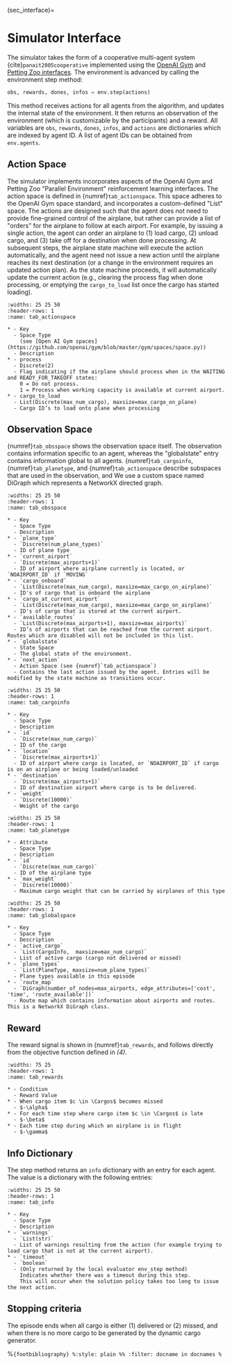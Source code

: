 (sec_interface)=
# Simulator Interface

The simulator takes the form of a cooperative multi-agent system {cite}`panait2005cooperative` implemented using the [OpenAI Gym](https://www.gymlibrary.dev/) and [Petting Zoo interfaces](https://www.pettingzoo.ml/).
The environment is advanced by calling the environment step method:
```Python
obs, rewards, dones, infos = env.step(actions)
```

This method receives actions for all agents from the algorithm, and updates the internal state of the environment.
It then returns an observation of the environment (which is customizable by the participants) and a reward.
All variables are `obs`, `rewards`, `dones`, `infos`, and `actions` are dictionaries which are indexed by agent ID.
A list of agent IDs can be obtained from `env.agents`.


## Action Space

The simulator implements incorporates aspects of the OpenAI Gym and Petting Zoo "Parallel Environment" reinforcement learning interfaces.
The action space is defined in {numref}`tab_actionspace`. This space adheres to the OpenAI Gym space standard, and incorporates a custom-defined "List" space.
The actions are designed such that the agent does not need to provide fine-grained control of the airplane, but rather can provide a list of "orders" for the airplane to follow at each airport.
For example, by issuing a single action, the agent can order an airplane to (1) load cargo, (2) unload cargo, and (3) take off for a destination when done processing.
At subsequent steps, the airplane state machine will execute the action automatically, and the agent need not issue a new action until the airplane reaches its next destination (or a change in the environment requires an updated action plan).
As the state machine proceeds, it will automatically update the current action (e.g., clearing the process flag when done processing, or emptying the `cargo_to_load` list once the cargo has started loading).

```{list-table} Action Space
:widths: 25 25 50
:header-rows: 1
:name: tab_actionspace

* - Key
  - Space Type  
    (see [Open AI Gym spaces](https://github.com/openai/gym/blob/master/gym/spaces/space.py))
  - Description
* - process
  - Discrete(2)
  - Flag indicating if the airplane should process when in the WAITING and READY_FOR_TAKEOFF states:  
    0 = Do not process.  
    1 = Process when working capacity is available at current airport.  
* - cargo_to_load
  - List(Discrete(max_num_cargo), maxsize=max_cargo_on_plane)
  - Cargo ID’s to load onto plane when processing
```

## Observation Space

{numref}`tab_obsspace` shows the observation space itself.
The observation contains information specific to an agent, whereas the "globalstate" entry contains information global to all agents.
{numref}`tab_cargoinfo`, {numref}`tab_planetype`, and {numref}`tab_actionspace` describe subspaces that are used in the observation, and 
We use a custom space named DiGraph which represents a NetworkX directed graph.

```{list-table} Observation Space (Dictionary)
:widths: 25 25 50
:header-rows: 1
:name: tab_obsspace

* - Key
  - Space Type
  - Description
* - `plane_type`
  - `Discrete(num_plane_types)`
  - ID of plane type
* - `current_airport`
  - `Discrete(max_airports+1)`
  - ID of airport where airplane currently is located, or `NOAIRPORT_ID` if `MOVING`   
* - `cargo_onboard`
  - `List(Discrete(max_num_cargo), maxsize=max_cargo_on_airplane)`
  - ID's of cargo that is onboard the airplane
* - `cargo_at_current_airport`
  - `List(Discrete(max_num_cargo), maxsize=max_cargo_on_airplane)`
  - ID's of cargo that is stored at the current airport.
* - `available_routes`
  - `List(Discrete(max_airports+1), maxsize=max_airports)`
  - ID’s of airports that can be reached from the current airport. Routes which are disabled will not be included in this list.
* - `globalstate`
  - State Space
  - The global state of the environment.
* - `next_action`
  - Action Space (see {numref}`tab_actionspace`)
  - Contains the last action issued by the agent. Entries will be modified by the state machine as transitions occur.
```

```{list-table} CargoInfo Space (NamedTuple) used in state space.
:widths: 25 25 50
:header-rows: 1
:name: tab_cargoinfo

* - Key
  - Space Type
  - Description
* - `id`
  - `Discrete(max_num_cargo)`
  - ID of the cargo
* - `location`
  - `Discrete(max_airports+1)`
  - ID of airport where cargo is located, or `NOAIRPORT_ID` if cargo is on an airplane or being loaded/unloaded
* - `destination`
  - `Discrete(max_airports+1)`
  - ID of destination airport where cargo is to be delivered.
* - `weight`
  - `Discrete(10000)`
  - Weight of the cargo
```

```{list-table} PlaneType Space (NamedTuple) used in state space.
:widths: 25 25 50
:header-rows: 1
:name: tab_planetype

* - Attribute
  - Space Type
  - Description
* - `id`
  - `Discrete(max_num_cargo)`
  - ID of the airplane type
* - `max_weight`
  - `Discrete(10000)`
  - Maximum cargo weight that can be carried by airplanes of this type
```

```{list-table} StateSpace (Dictionary) used by in observation space. This contains global state that is common to all agents.
:widths: 25 25 50
:header-rows: 1
:name: tab_globalspace

* - Key
  - Space Type
  - Description
* - `active_cargo`
  - `List(CargoInfo,  maxsize=max_num_cargo)`
  - List of active cargo (cargo not delivered or missed)
* - `plane_types`
  - `List(PlaneType, maxsize=num_plane_types)`
  - Plane types available in this episode
* - `route_map`
  - `DiGraph(number_of_nodes=max_airports, edge_attributes=['cost', 'time', 'route_available'])`
  - Route map which contains information about airports and routes. This is a NetworkX DiGraph class.
```
                   




## Reward
The reward signal is shown in {numref}`tab_rewards`, and follows directly from the objective function defined in *(4)*.

```{list-table} Rewards given at each step of the simulation.
:widths: 75 25
:header-rows: 1
:name: tab_rewards

* - Condition
  - Reward Value
* - When cargo item $c \in \Cargos$ becomes missed
  - $-\alpha$
* - For each time step where cargo item $c \in \Cargos$ is late
  - $-\beta$
* - Each time step during which an airplane is in flight   
  - $-\gamma$
```

## Info Dictionary
The step method returns an `info` dictionary with an entry for each agent.
The value is a dictionary with the following entries:

```{list-table} Info dictionary.
:widths: 25 25 50
:header-rows: 1
:name: tab_info

* - Key
  - Space Type
  - Description
* - `warnings`
  - `List(str)`
  - List of warnings resulting from the action (for example trying to load cargo that is not at the current airport).
* - `timeout`
  - `boolean`
  - (Only returned by the local evaluator env_step method)
    Indicates whether there was a timeout during this step.
    This will occur when the solution policy takes too long to issue the next action. 
```
     
## Stopping criteria
The episode ends when all cargo is either (1) delivered or (2) missed, and when there is no more cargo to be generated by the dynamic cargo generator.








%```{footbibliography}
%:style: plain
%% :filter: docname in docnames
%```

